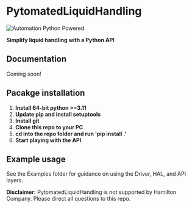 # PytomatedLiquidHandling
![Automation Python Powered](https://user-images.githubusercontent.com/85904380/227614867-d00eae11-6682-4396-abc5-9561fa85d86d.png)

**Simplify liquid handling with a Python API**

## Documentation

Coming soon!

## Pacakge installation

1. **Install 64-bit python >=3.11**
2. **Update pip and install setuptools**
3. **Install git**
4. **Clone this repo to your PC**
5. **cd into the repo folder and run 'pip install .'**
6. **Start playing with the API**

## Example usage
See the Examples folder for guidance on using the Driver, HAL, and API layers.


**Disclaimer:** PytomatedLiquidHandling is not supported by Hamilton Company. Please direct all questions to this repo.
